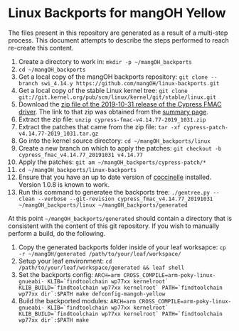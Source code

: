 # Linux Backports for mangOH Yellow

The files present in this repository are generated as a result of a multi-step process. This
document attempts to describe the steps performed to reach re-create this content.

1. Create a directory to work in: `mkdir -p ~/mangOH_backports`
1. `cd ~/mangOH_backports`
1. Get a local copy of the mangOH backports repository:
   `git clone --branch swi_4.14.y https://github.com/mangOH/linux-backports.git`
1. Get a local copy of the stable Linux kernel tree:
   `git clone git://git.kernel.org/pub/scm/linux/kernel/git/stable/linux.git`
1. Download the [zip file of the 2019-10-31 release of the Cypress FMAC driver](
   https://community.cypress.com/servlet/JiveServlet/download/17441-2-50210/cypress-fmac-v4.14.77-2019_1031.zip).
   The link to that zip was obtained from the [summary page](
   https://community.cypress.com/docs/DOC-17441).
1. Extract the zip file: `unzip cypress-fmac-v4.14.77-2019_1031.zip`
1. Extract the patches that came from the zip file:
   `tar -xf cypress-patch-v4.14.77-2019_1031.tar.gz`
1. Go into the kernel source directory: `cd ~/mangOH_backports/linux`
1. Create a new branch on which to apply the patches: `git checkout -b cypress_fmac_v4.14.77_20191031 v4.14.77`
1. Apply the patches: `git am ~/mangOH_backports/cypress-patch/*`
1. `cd ~/mangOH_backports/linux-backports`
1. Ensure that you have an up to date version of [coccinelle](
   https://github.com/coccinelle/coccinelle) installed. Version 1.0.8 is known to work.
1. Run this command to generatee the backports tree:
   `./gentree.py --clean --verbose --git-revision cypress_fmac_v4.14.77_20191031 ~/mangOH_backports/linux ~/mangOH_backports/generated`

At this point `~/mangOH_backports/generated` should contain a directory that is consistent with the
content of this git repository.  If you wish to manually perform a build, do the following.
1. Copy the generated backports folder inside of your leaf worksapce:
   `cp -r ~/mangOH/generated /path/to/your/leaf/workspace/`
1. Setup your leaf environment: `cd /path/to/your/leaf/workspace/generated && leaf shell`
1. Set the backports config:
   ``ARCH=arm CROSS_COMPILE=arm-poky-linux-gnueabi- KLIB=`findtoolchain wp77xx kernelroot` KLIB_BUILD=`findtoolchain wp77xx kernelroot` PATH=`findtoolchain wp77xx dir`:$PATH make defconfig-mangoh-yellow``
1. Build the backported modules:
   ``ARCH=arm CROSS_COMPILE=arm-poky-linux-gnueabi- KLIB=`findtoolchain wp77xx kernelroot` KLIB_BUILD=`findtoolchain wp77xx kernelroot` PATH=`findtoolchain wp77xx dir`:$PATH make``
